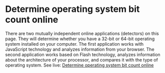 # Determine operating system bit count online
There are two mutually independent online applications (detectors) on this page. They will determine whether you have a 32-bit or 64-bit operating system installed on your computer. The first application works with JavaScript technology and analyzes information from your browser. The second application works based on Flash technology, analyzes information about the architecture of your processor, and compares it with the type of operating system.
See live: [Determine operating system bit count online](http://toolster.net/32_or_64)
